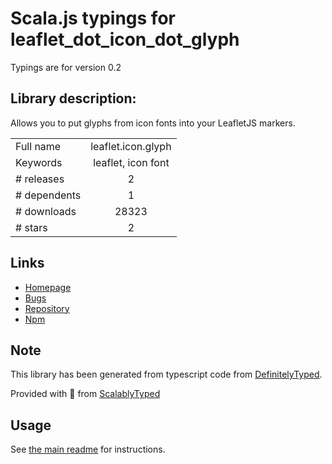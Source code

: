 
# Scala.js typings for leaflet_dot_icon_dot_glyph

Typings are for version 0.2

## Library description:
Allows you to put glyphs from icon fonts into your LeafletJS markers.

|                    |                 |
| ------------------ | :-------------: |
| Full name          | leaflet.icon.glyph |
| Keywords           | leaflet, icon font |
| # releases         | 2 |
| # dependents       | 1 |
| # downloads        | 28323 |
| # stars            | 2 |

## Links
- [Homepage](https://github.com/IvanSanchez/Leaflet.Icon.Glyph#readme)
- [Bugs](https://github.com/IvanSanchez/Leaflet.Icon.Glyph/issues)
- [Repository](https://github.com/IvanSanchez/Leaflet.Icon.Glyph)
- [Npm](https://www.npmjs.com/package/leaflet.icon.glyph)
    


## Note
This library has been generated from typescript code from [DefinitelyTyped](https://definitelytyped.org).

Provided with :purple_heart: from [ScalablyTyped](https://github.com/oyvindberg/ScalablyTyped)

## Usage
See [the main readme](../../readme.md) for instructions.



